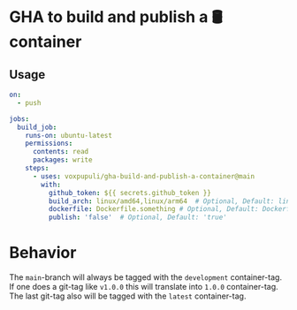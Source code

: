 # GHA to build and publish a 🛢️ container

## Usage

```yaml
on:
  - push

jobs:
  build_job:
    runs-on: ubuntu-latest
    permissions:
      contents: read
      packages: write
    steps:
      - uses: voxpupuli/gha-build-and-publish-a-container@main
        with:
          github_token: ${{ secrets.github_token }}
          build_arch: linux/amd64,linux/arm64  # Optional, Default: linux/amd64
          dockerfile: Dockerfile.something # Optional, Default: Dockerfile
          publish: 'false'  # Optional, Default: 'true'
```

# Behavior

The `main`-branch will always be tagged with the `development` container-tag.
If one does a git-tag like `v1.0.0` this will translate into `1.0.0` container-tag.
The last git-tag also will be tagged with the `latest` container-tag.
